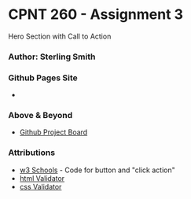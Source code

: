 # CPNT 260 - Assignment 3
Hero Section with Call to Action

### Author: Sterling Smith

### Github Pages Site
- 

### Above & Beyond
- [Github Project Board](https://github.com/users/AbstractSter/projects/2/views/1)

### Attributions
- [w3 Schools](https://www.w3schools.com/tags/tag_button.asp) - Code for button and "click action"
- [html Validator](https://validator.w3.org/nu/#textarea)
- [css Validator](https://jigsaw.w3.org/css-validator/validator)
